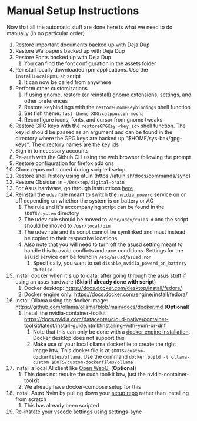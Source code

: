 # Manual Setup Instructions

Now that all the automatic stuff are done here is what we need to do manually (in no particular order)

1. Restore important documents backed up with Deja Dup
2. Restore Wallpapers backed up with Deja Dup
3. Restore Fonts backed up with Deja Dup
   1. You can find the font configuration in the assets folder
4. Reinstall locally downloaded rpm applications. Use the `installLocalRpms.sh` script
   1. It can now be called from anywhere
5. Perform other customizations
   1. If using gnome, restore (or reinstall) gnome extensions, settings, and other preferences
   2. Restore keybindings with the `restoreGnomeKeybindings` shell function
   3. Set fish theme: `fast-theme XDG:catppuccin-mocha`
   4. Reconfigure icons, fonts, and cursor from gnome tweaks
6. Restore GPG keys with the `restoreGPGKey <key_id>` shell function. The key id should be passed as an argument and can be found in the directory where the GPG keys are backed up "$HOME/sys-bak/gpg-keys". The directory names are the key ids
7. Sign in to necessary accounts
8. Re-auth with the Github CLI using the web browser following the prompt
9. Restore configuration for firefox add ons
10. Clone repos not cloned during scripted setup
11. Restore shell history using atuin (<https://atuin.sh/docs/commands/sync>)
12. Restore Obsidian in `~/Desktop/digital-brain`
13. For Asus hardware, go through instructions [here](https://asus-linux.org/guides/fedora-guide/)
14. Reinstall the `udev` rule meant to switch the `nvidia_powerd` service on or off depending on whether the system is on battery or AC
     1. The rule and it's accompanying script can be found in the `$DOTS/system` directory
     2. The udev rule should be moved to `/etc/udev/rules.d` and the script should be moved to `/usr/local/bin`
     3. The udev rule and its script cannot be symlinked and must instead be copied to their respective locations
     4. Also note that you will need to turn off the asusd setting meant to handle this to avoid conflicts and race conditions. Settings for the asusd service can be found in `/etc/asusd/asusd.ron`
        1. Specifically, you want to set `disable_nvidia_powerd_on_battery` to `false`
15. Install docker when it's up to data, after going through the asus stuff if using an asus hardware (**Skip if already done with script**)
    1. Docker desktop: <https://docs.docker.com/desktop/install/fedora/>
    2. Docker engine only: <https://docs.docker.com/engine/install/fedora/>
16. Install Ollama using the docker image: <https://github.com/ollama/ollama/blob/main/docs/docker.md> (**Optional**)
    1. Install the nvidia-container-toolkit <https://docs.nvidia.com/datacenter/cloud-native/container-toolkit/latest/install-guide.html#installing-with-yum-or-dnf>
       1. Note that this can only be done with a [docker engine installation](https://docs.docker.com/engine/install/fedora/). Docker desktop does not support this
       2. Make use of your local ollama dockerfile to create the right image btw. This docker file is at `$DOTS/custom-dockerfiles/ollama`. Use the command `docker build -t ollama-custom $DOTS/custom-dockerfiles/ollama`
17. Install a local AI client like [Open WebUI](https://github.com/open-webui/open-webui) (**Optional**)
    1. This does not require the cuda toolkit btw, just the nvidia-container-toolkit
    2. We already have docker-compose setup for this
18. Install Astro Nvim by pulling down your [setup repo](https://github.com/OlaoluwaM/nvim-setup) rather than installing from scratch
    1. This has already been scripted
19. Re-instate your vscode settings using settings-sync
